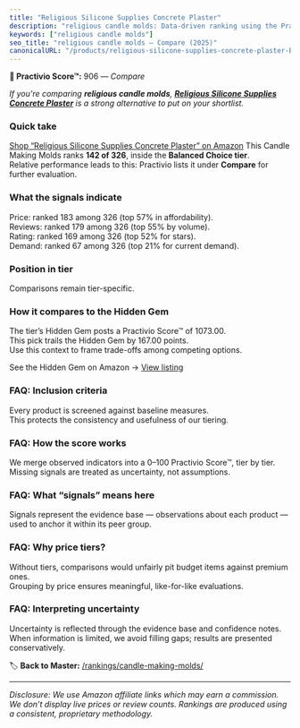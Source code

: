 ```yaml
---
title: "Religious Silicone Supplies Concrete Plaster"
description: "religious candle molds: Data-driven ranking using the Practivio Score™. Positioned by quality, value, demand, findability, momentum."
keywords: ["religious candle molds"]
seo_title: "religious candle molds — Compare (2025)"
canonicalURL: "/products/religious-silicone-supplies-concrete-plaster-B0CLYCGWSL/"
---
```


**🛒 Practivio Score™:** 906 — _Compare_


*If you're comparing **religious candle molds**, **[Religious Silicone Supplies Concrete Plaster](https://www.amazon.com/dp/B0CLYCGWSL?tag=practivio-20)** is a strong alternative to put on your shortlist.*
### Quick take
[Shop “Religious Silicone Supplies Concrete Plaster” on Amazon](https://www.amazon.com/dp/B0CLYCGWSL?tag=practivio-20)
This Candle Making Molds ranks **142 of 326**, inside the **Balanced Choice tier**.  
Relative performance leads to this: Practivio lists it under **Compare** for further evaluation.

### What the signals indicate
Price: ranked 183 among 326 (top 57% in affordability).  
Reviews: ranked 179 among 326 (top 55% by volume).  
Rating: ranked 169 among 326 (top 52% for stars).  
Demand: ranked 67 among 326 (top 21% for current demand).

### Position in tier
Comparisons remain tier-specific.

### How it compares to the Hidden Gem
The tier’s Hidden Gem posts a Practivio Score™ of 1073.00.  
This pick trails the Hidden Gem by 167.00 points.  
Use this context to frame trade-offs among competing options.  

See the Hidden Gem on Amazon → [View listing](https://www.amazon.com/dp/B0CM5NX74G?tag=practivio-20)

### FAQ: Inclusion criteria
Every product is screened against baseline measures.  
This protects the consistency and usefulness of our tiering.

### FAQ: How the score works
We merge observed indicators into a 0–100 Practivio Score™, tier by tier.  
Missing signals are treated as uncertainty, not assumptions.

### FAQ: What “signals” means here
Signals represent the evidence base — observations about each product — used to anchor it within its peer group.

### FAQ: Why price tiers?
Without tiers, comparisons would unfairly pit budget items against premium ones.  
Grouping by price ensures meaningful, like-for-like evaluations.

### FAQ: Interpreting uncertainty
Uncertainty is reflected through the evidence base and confidence notes.  
When information is limited, we avoid filling gaps; results are presented conservatively.

<!-- Missing template for Compare/CompareWithinPriceClass -->


🏷️ **Back to Master:** [/rankings/candle-making-molds/](/rankings/candle-making-molds/)

---
_Disclosure: We use Amazon affiliate links which may earn a commission. We don’t display live prices or review counts. Rankings are produced using a consistent, proprietary methodology._
